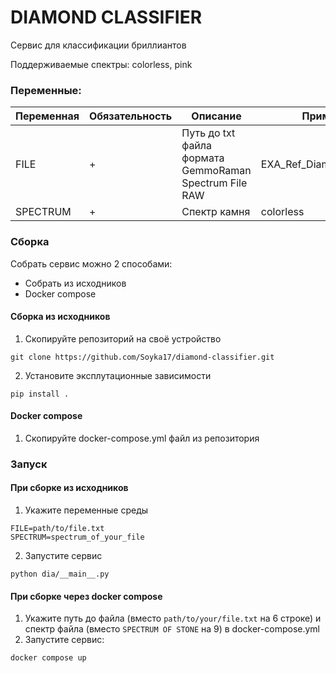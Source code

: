 # DIAMOND CLASSIFIER

Сервис для классификации бриллиантов

Поддерживаемые спектры: colorless, pink

### Переменные:

| Переменная | Обязательность | Описание                                               | Пример значения                    |
|------------|----------------|--------------------------------------------------------|------------------------------------|
| FILE       | +              | Путь до txt файла формата GemmoRaman Spectrum File RAW | EXA_Ref_Diam_nat_IaA_Colorless.txt |
| SPECTRUM   | +              | Спектр камня                                           | colorless                          |

### Сборка

Собрать сервис можно 2 способами:

- Собрать из исходников
- Docker compose

#### Сборка из исходников

1) Скопируйте репозиторий на своё устройство
```commandline
git clone https://github.com/Soyka17/diamond-classifier.git
```
2) Установите эксплутационные зависимости
```commandline
pip install .
```

#### Docker compose
1) Скопируйте docker-compose.yml файл из репозитория

### Запуск

#### При сборке из исходников
1) Укажите переменные среды
```commandline
FILE=path/to/file.txt
SPECTRUM=spectrum_of_your_file
```
2) Запустите сервис
```commandline
python dia/__main__.py
```

#### При сборке через docker compose
1) Укажите путь до файла (вместо `path/to/your/file.txt` на 6 строке) и спектр файла (вместо `SPECTRUM OF STONE` на 9) в docker-compose.yml
2) Запустите сервис:
```commandline
docker compose up
```

